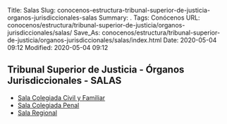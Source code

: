 Title: Salas
Slug: conocenos-estructura-tribunal-superior-de-justicia-organos-jurisdiccionales-salas
Summary: .
Tags: Conócenos
URL: conocenos/estructura/tribunal-superior-de-justicia/organos-jurisdiccionales/salas/
Save_As: conocenos/estructura/tribunal-superior-de-justicia/organos-jurisdiccionales/salas/index.html
Date: 2020-05-04 09:12
Modified: 2020-05-04 09:12


## Tribunal Superior de Justicia - Órganos Jurisdiccionales - SALAS

* [Sala Colegiada Civil y Familiar](sala-colegiada-civil-y-familiar/)
* [Sala Colegiada Penal](sala-colegiada-penal/)
* [Sala Regional](sala-regional/)



